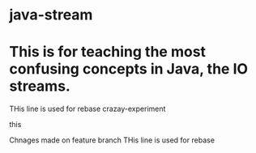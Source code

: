 # java-stream
# This is for teaching the most confusing concepts in Java, the IO streams.

THis line is used for rebase
crazay-experiment



this


Chnages made on feature branch
THis line is used for rebase
